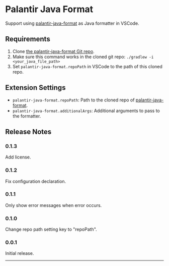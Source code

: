 # Palantir Java Format

Support using [palantir-java-format](https://github.com/palantir/palantir-java-format) as Java formatter in VSCode.

## Requirements

1. Clone [the palantir-java-format Git repo](https://github.com/palantir/palantir-java-format).
2. Make sure this command works in the cloned git repo: `./gradlew -i <your_java_file_path>`
3. Set `palantir-java-format.repoPath` in VSCode to the path of this cloned repo.

## Extension Settings

* `palantir-java-format.repoPath`: Path to the cloned repo of [palantir-java-format](https://github.com/palantir/palantir-java-format).
* `palantir-java-format.additionalArgs`: Additional arguments to pass to the formatter.

## Release Notes

### 0.1.3

Add license.

### 0.1.2

Fix configuration declaration.

### 0.1.1

Only show error messages when error occurs.

### 0.1.0

Change repo path setting key to "repoPath".

### 0.0.1

Initial release.

---
